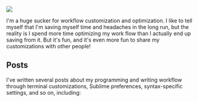 ![](../../assets/workflow-optimizations-customizations/banner.jpg)

I'm a huge sucker for workflow customization and optimization. I like to tell myself that I'm saving myself time and headaches in the long run, but the reality is I spend more time optimizing my work flow than I actually end up saving from it. But it's fun, and it's even more fun to share my customizations with other people!

## Posts ##

I've written several posts about my programming and writing workflow through terminal customizations, Sublime preferences, syntax-specific settings, and so on, including: